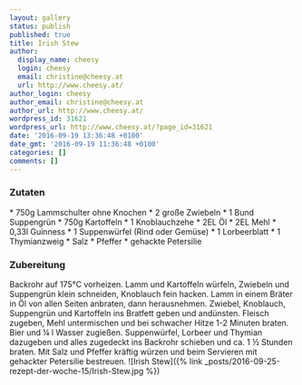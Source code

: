```yaml
---
layout: gallery
status: publish
published: true
title: Irish Stew
author:
  display_name: cheesy
  login: cheesy
  email: christine@cheesy.at
  url: http://www.cheesy.at/
author_login: cheesy
author_email: christine@cheesy.at
author_url: http://www.cheesy.at/
wordpress_id: 31621
wordpress_url: http://www.cheesy.at/?page_id=31621
date: '2016-09-19 13:36:48 +0100'
date_gmt: '2016-09-19 11:36:48 +0100'
categories: []
comments: []
---
```

### Zutaten
\* 750g Lammschulter ohne Knochen
\* 2 große Zwiebeln
\* 1 Bund Suppengrün
\* 750g Kartoffeln
\* 1 Knoblauchzehe
\* 2EL Öl
\* 2EL Mehl
\* 0,33l Guinness
\* 1 Suppenwürfel (Rind oder Gemüse)
\* 1 Lorbeerblatt
\* 1 Thymianzweig
\* Salz
\* Pfeffer
\* gehackte Petersilie
### Zubereitung
Backrohr auf 175°C vorheizen. Lamm und Kartoffeln würfeln, Zwiebeln und Suppengrün klein schneiden, Knoblauch fein hacken. Lamm in einem Bräter in Öl von allen Seiten anbraten, dann herausnehmen. Zwiebel, Knoblauch, Suppengrün und Kartoffeln ins Bratfett geben und andünsten. Fleisch zugeben, Mehl untermischen und bei schwacher Hitze 1-2 Minuten braten. Bier und ¼ l Wasser zugießen. Suppenwürfel, Lorbeer und Thymian dazugeben und alles zugedeckt ins Backrohr schieben und ca. 1 ½ Stunden braten. Mit Salz und Pfeffer kräftig würzen und beim Servieren mit gehackter Petersilie bestreuen.
![Irish Stew]({% link _posts/2016-09-25-rezept-der-woche-15/Irish-Stew.jpg %})
